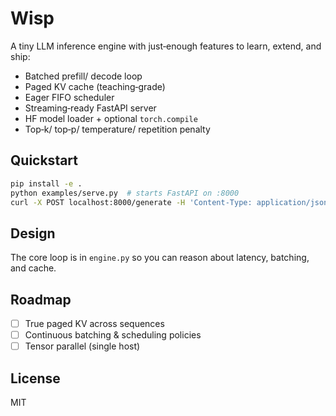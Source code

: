 # Wisp 

A tiny LLM inference engine with just‑enough features to learn, extend, and ship:

- Batched prefill/ decode loop
- Paged KV cache (teaching‑grade)
- Eager FIFO scheduler
- Streaming‑ready FastAPI server
- HF model loader + optional `torch.compile`
- Top‑k/ top‑p/ temperature/ repetition penalty

## Quickstart
```bash
pip install -e .
python examples/serve.py  # starts FastAPI on :8000
curl -X POST localhost:8000/generate -H 'Content-Type: application/json'   -d '{"prompts":["hello"],"params":{"max_tokens":16}}'
```

## Design
The core loop is in `engine.py` so you can reason about latency, batching, and cache.

## Roadmap
- [ ] True paged KV across sequences
- [ ] Continuous batching & scheduling policies
- [ ] Tensor parallel (single host)

## License
MIT
